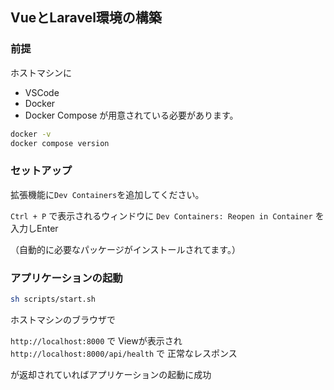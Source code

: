 ## VueとLaravel環境の構築


### 前提

ホストマシンに
- VSCode
- Docker
- Docker Compose
が用意されている必要があります。

```sh
docker -v
docker compose version
```

### セットアップ

拡張機能に`Dev Containers`を追加してください。

`Ctrl + P` で表示されるウィンドウに `Dev Containers: Reopen in Container` を入力しEnter

（自動的に必要なパッケージがインストールされてます。）


### アプリケーションの起動

```sh
sh scripts/start.sh
```

ホストマシンのブラウザで

`http://localhost:8000` で Viewが表示され
`http://localhost:8000/api/health` で 正常なレスポンス

が返却されていればアプリケーションの起動に成功

